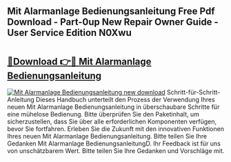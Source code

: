## Mit Alarmanlage Bedienungsanleitung Free Pdf Download - Part-0up New Repair Owner Guide - User Service Edition N0Xwu

# <h2><a href="http://df1uh6m.blite.top/?on=Mit+Alarmanlage+Bedienungsanleitung">🔗Download 👉🔴 Mit Alarmanlage Bedienungsanleitung</a></h2>

[![Mit Alarmanlage Bedienungsanleitung new download](https://i.imgur.com/lujVjoI.png)](http://df1uh6m.blite.top/?on=Mit+Alarmanlage+Bedienungsanleitung)
Schritt-für-Schritt-Anleitung Dieses Handbuch unterteilt den Prozess der Verwendung Ihres neuen Mit Alarmanlage Bedienungsanleitung in überschaubare Schritte für eine mühelose Bedienung. Bitte überprüfen Sie den Paketinhalt, um sicherzustellen, dass Sie über alle erforderlichen Komponenten verfügen, bevor Sie fortfahren. Erleben Sie die Zukunft mit den innovativen Funktionen Ihres neuen Mit Alarmanlage Bedienungsanleitung. Bitte teilen Sie Ihre Gedanken Mit Alarmanlage BedienungsanleitungD. Ihr Feedback ist für uns von unschätzbarem Wert. Bitte teilen Sie Ihre Gedanken und Vorschläge mit.
